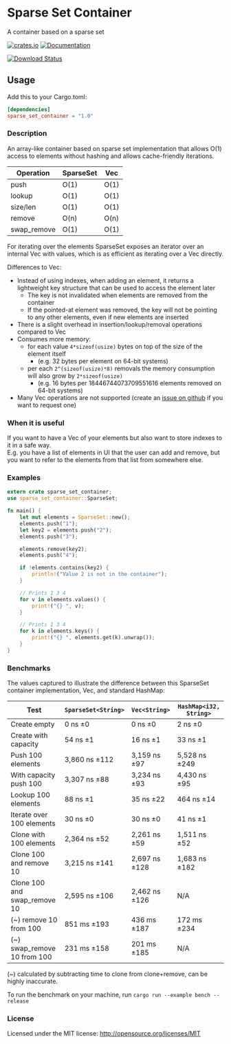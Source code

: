# Sparse Set Container
A container based on a sparse set

[![crates.io][crates.io shield]][crates.io link]
[![Documentation][docs.rs badge]][docs.rs link]

[![Download Status][shields.io download count]][crates.io link]

[crates.io shield]: https://img.shields.io/crates/v/sparse_set_container?label=latest
[crates.io link]: https://crates.io/crates/sparse_set_container
[docs.rs badge]: https://docs.rs/sparse_set_container/badge.svg?version=1.0.0
[docs.rs link]: https://docs.rs/sparse_set_container/1.0.0/sparse_set_container/
[shields.io download count]: https://img.shields.io/crates/d/sparse_set_container.svg

## Usage

Add this to your Cargo.toml:
<!--install instruction start-->
```toml
[dependencies]
sparse_set_container = "1.0"
```
<!--install instruction end-->

### Description

An array-like container based on sparse set implementation that allows O(1) access to elements without hashing and allows cache-friendly iterations.

| Operation | SparseSet | Vec |
| --------- | --------- | ------- |
| push      | O(1)      | O(1)    |
| lookup    | O(1)      | O(1)    |
| size/len  | O(1)      | O(1)    |
| remove    | O(n)      | O(n)    |
| swap_remove | O(1)    | O(1)    |

For iterating over the elements SparseSet exposes an iterator over an internal Vec with values, which is as efficient as iterating over a Vec directly.

Differences to Vec:
- Instead of using indexes, when adding an element, it returns a lightweight key structure that can be used to access the element later
  - The key is not invalidated when elements are removed from the container
  - If the pointed-at element was removed, the key will not be pointing to any other elements, even if new elements are inserted
- There is a slight overhead in insertion/lookup/removal operations compared to Vec
- Consumes more memory:
  - for each value `4*sizeof(usize)` bytes on top of the size of the element itself
    - (e.g. 32 bytes per element on 64-bit systems)
  - per each `2^(sizeof(usize)*8)` removals the memory consumption will also grow by `2*sizeof(usize)`
    - (e.g. 16 bytes per 18446744073709551616 elements removed on 64-bit systems)
- Many Vec operations are not supported (create an [issue on github](https://github.com/gameraccoon/sparse_set_container/issues) if you want to request one)

### When it is useful

If you want to have a Vec of your elements but also want to store indexes to it in a safe way.  
E.g. you have a list of elements in UI that the user can add and remove, but you want to refer to the elements from that list from somewhere else.

### Examples

<!--readme_example.rs start-->
```rust
extern crate sparse_set_container;
use sparse_set_container::SparseSet;

fn main() {
    let mut elements = SparseSet::new();
    elements.push("1");
    let key2 = elements.push("2");
    elements.push("3");

    elements.remove(key2);
    elements.push("4");

    if !elements.contains(key2) {
        println!("Value 2 is not in the container");
    }

    // Prints 1 3 4
    for v in elements.values() {
        print!("{} ", v);
    }

    // Prints 1 3 4
    for k in elements.keys() {
        print!("{} ", elements.get(k).unwrap());
    }
}
```
<!--readme_example.rs end-->
### Benchmarks

The values captured to illustrate the difference between this SparseSet container implementation, Vec, and standard HashMap:

<!--benchmark table start-->
| Test                         | `SparseSet<String>` | `Vec<String>`     | `HashMap<i32, String>` |
|------------------------------|---------------------|-------------------|------------------------|
| Create empty                 | 0 ns ±0             | 0 ns ±0           | 2 ns ±0                |
| Create with capacity         | 54 ns ±1            | 16 ns ±1          | 33 ns ±1               |
| Push 100 elements            | 3,860 ns ±112       | 3,159 ns ±97      | 5,528 ns ±249          |
| With capacity push 100       | 3,307 ns ±88        | 3,234 ns ±93      | 4,430 ns ±95           |
| Lookup 100 elements          | 88 ns ±1            | 35 ns ±22         | 464 ns ±14             |
| Iterate over 100 elements    | 30 ns ±0            | 30 ns ±0          | 41 ns ±1               |
| Clone with 100 elements      | 2,364 ns ±52        | 2,261 ns ±59      | 1,511 ns ±52           |
| Clone 100 and remove 10      | 3,215 ns ±141       | 2,697 ns ±128     | 1,683 ns ±182          |
| Clone 100 and swap_remove 10 | 2,595 ns ±106       | 2,462 ns ±126     | N/A                    |
| (~) remove 10 from 100       | 851 ms ±193         | 436 ms ±187       | 172 ms ±234            |
| (~) swap_remove 10 from 100  | 231 ms ±158         | 201 ms ±185       | N/A                    |
<!--benchmark table end-->

(~) calculated by subtracting time to clone from clone+remove, can be highly inaccurate.

To run the benchmark on your machine, run `cargo run --example bench --release`

### License

Licensed under the MIT license: http://opensource.org/licenses/MIT
